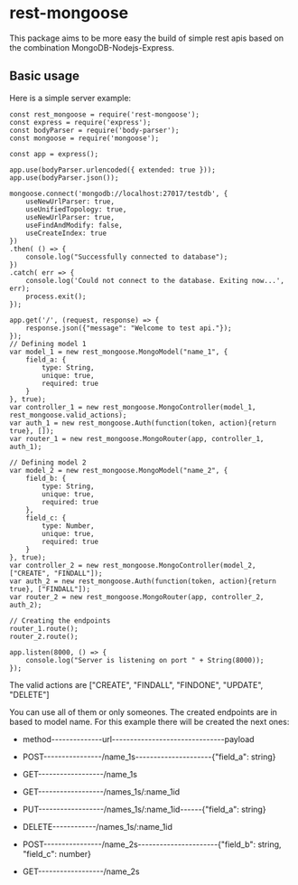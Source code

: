 # rest-mongoose
This package aims to be more easy the build of simple rest apis based on the
combination MongoDB-Nodejs-Express.

## Basic usage
Here is a simple server example:


```
const rest_mongoose = require('rest-mongoose');
const express = require('express');
const bodyParser = require('body-parser');
const mongoose = require('mongoose');

const app = express();

app.use(bodyParser.urlencoded({ extended: true }));
app.use(bodyParser.json());

mongoose.connect('mongodb://localhost:27017/testdb', {
    useNewUrlParser: true,
    useUnifiedTopology: true,
    useNewUrlParser: true,
    useFindAndModify: false,
    useCreateIndex: true
})
.then( () => {
    console.log("Successfully connected to database");    
})
.catch( err => {
    console.log('Could not connect to the database. Exiting now...', err);
    process.exit();
});

app.get('/', (request, response) => {
    response.json({"message": "Welcome to test api."});
});
// Defining model 1
var model_1 = new rest_mongoose.MongoModel("name_1", {
    field_a: {
        type: String,
        unique: true,
        required: true
    }
}, true);
var controller_1 = new rest_mongoose.MongoController(model_1, rest_mongoose.valid_actions);
var auth_1 = new rest_mongoose.Auth(function(token, action){return true}, []);
var router_1 = new rest_mongoose.MongoRouter(app, controller_1, auth_1);

// Defining model 2
var model_2 = new rest_mongoose.MongoModel("name_2", {
    field_b: {
        type: String,
        unique: true,
        required: true
    },
    field_c: {
        type: Number,
        unique: true,
        required: true
    }
}, true);
var controller_2 = new rest_mongoose.MongoController(model_2, ["CREATE", "FINDALL"]);
var auth_2 = new rest_mongoose.Auth(function(token, action){return true}, ["FINDALL"]);
var router_2 = new rest_mongoose.MongoRouter(app, controller_2, auth_2);

// Creating the endpoints
router_1.route();
router_2.route();

app.listen(8000, () => {
    console.log("Server is listening on port " + String(8000));
});

```

The valid actions are ["CREATE", "FINDALL", "FINDONE", "UPDATE", "DELETE"]

You can use all of them or only someones.
The created endpoints are in based to model name. For this example there will
be created the next ones:

- method--------------url-------------------------------payload
- POST----------------/name_1s---------------------{"field_a": string}
- GET------------------/name_1s
- GET------------------/names_1s/:name_1id
- PUT------------------/names_1s/:name_1id------{"field_a": string}
- DELETE------------/names_1s/:name_1id

- POST----------------/name_2s----------------------{"field_b": string, "field_c": number}
- GET------------------/name_2s
